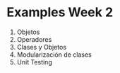 # Examples Week 2

1. Objetos
2. Operadores
3. Clases y Objetos
4. Modularización de clases
5. Unit Testing
